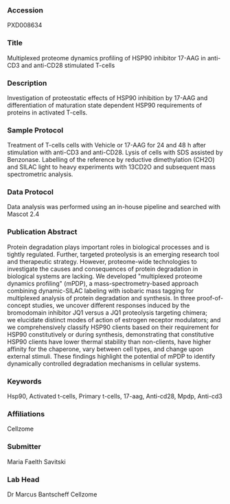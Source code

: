 ### Accession
PXD008634

### Title
Multiplexed proteome dynamics profiling of HSP90 inhibitor 17-AAG in anti-CD3 and anti-CD28 stimulated T-cells

### Description
Investigation of proteostatic effects of HSP90 inhibition by 17-AAG and differentiation of maturation state dependent HSP90 requirements of proteins in activated T-cells.

### Sample Protocol
Treatment of T-cells cells with Vehicle or 17-AAG for 24 and 48 h after stimulation with anti-CD3 and anti-CD28. Lysis of cells with SDS assisted by Benzonase. Labelling of the reference by reductive dimethylation (CH2O) and  SILAC light to heavy experiments with 13CD2O and subsequent mass spectrometric analysis.

### Data Protocol
Data analysis was performed using an in-house pipeline and searched with Mascot 2.4

### Publication Abstract
Protein degradation plays important roles in biological processes and is tightly regulated. Further, targeted proteolysis is an emerging research tool and&#xa0;therapeutic strategy. However, proteome-wide technologies to investigate the causes and consequences of protein degradation in biological systems are lacking. We developed "multiplexed proteome dynamics profiling" (mPDP), a mass-spectrometry-based approach combining dynamic-SILAC labeling with isobaric mass tagging for multiplexed analysis of protein degradation and synthesis. In three proof-of-concept studies, we uncover different responses induced by the bromodomain inhibitor JQ1 versus a JQ1 proteolysis targeting chimera; we&#xa0;elucidate distinct modes of action of estrogen receptor modulators; and we comprehensively classify HSP90 clients based on their requirement for HSP90 constitutively or during synthesis, demonstrating that constitutive HSP90 clients have lower thermal stability than non-clients, have higher affinity&#xa0;for the chaperone, vary between cell types, and change upon external stimuli. These findings highlight the potential of mPDP to identify dynamically controlled degradation mechanisms in cellular systems.

### Keywords
Hsp90, Activated t-cells, Primary t-cells, 17-aag, Anti-cd28, Mpdp, Anti-cd3

### Affiliations
Cellzome

### Submitter
Maria Faelth Savitski

### Lab Head
Dr Marcus Bantscheff
Cellzome


